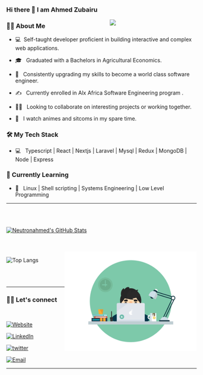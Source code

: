 ### Hi there 👋 I am Ahmed Zubairu

<img align='right' src="https://media.giphy.com/media/qgQUggAC3Pfv687qPC/giphy.gif" width="230">

<h3> 👨‍💻 About Me </h3>

- 💻  &nbsp;Self-taught developer proficient in building interactive and complex web applications.

- 🎓 &nbsp; Graduated with a Bachelors in Agricultural Economics.

- 🤞 &nbsp; Consistently upgrading my skills to become a world class software engineer.

- ✍️ &nbsp; Currently enrolled in Alx Africa Software Engineering program . 

- 🤝🏻 &nbsp; Looking to collaborate on interesting projects or working together.
  
- 👀 &nbsp; I watch animes and sitcoms in my spare time.


<h3>🛠 My Tech Stack</h3>


- 💻 &nbsp;  Typescript | React | Nextjs | Laravel | Mysql | Redux | MongoDB | Node | Express 


<!--

- 🛢 &nbsp; Typescript | Javascript | React | Redux | MongoDB | Node | Express

- 🔧 &nbsp; Git | Redux Saga | React Query | Redux RTK

-->




<h3>🌱 Currently Learning</h3>

- 🔧 &nbsp; Linux | Shell scripting | Systems Engineering | Low Level Programming

<hr>



<br/><br/>

[![Neutronahmed's GitHub Stats](https://github-readme-stats.vercel.app/api?username=newtronahmed&show_icons=true)](https://github.com/newtronahmed)

<br/>

<br/>

<img src="https://github.com/nirala69/nirala69/blob/master/70804f7e25b11f29db904f2fa7b4cd9d.gif" width="350" align='right'>

![Top Langs](https://github-readme-stats.vercel.app/api/top-langs/?username=newtronahmed&show_icons=true)

<br><br>

<hr>



<h3> 🤝🏻 Let's connect </h3>

<br>



<p align="center">

<a href="https://newtro-portfolio.netlify.app/"><img alt="Website" src="https://img.shields.io/badge/newtro-portfoli.netlify.app-black?style=flat-square&logo=google-chrome"></a>

<a href="https://www.linkedin.com/in/ahmed-zubairu-ab625b184/"><img alt="LinkedIn" src="https://img.shields.io/badge/LinkedIn-Ahmed%20Zubairu-blue?style=flat-square&logo=linkedin"></a>

<a href="https://twitter.com/Neutronahmed"><img alt="twitter" src="https://img.shields.io/badge/twitter?style=flat-square&logo=instagram"></a>

<a href="mailto:hmedzubairu365@gmail.com"><img alt="Email" src="https://img.shields.io/badge/Email-hmedzubairu365@gmail.com-blue?style=flat-square&logo=gmail"></a>

</p>





<!-- ![Visitor count](https://visitor-badge.laobi.icu/badge?page_id=theophilusboakye.theo)   <img src="https://media.giphy.com/media/dxn6fRlTIShoeBr69N/giphy.gif" width="30"> 



credits @Theo
-->





<hr>


